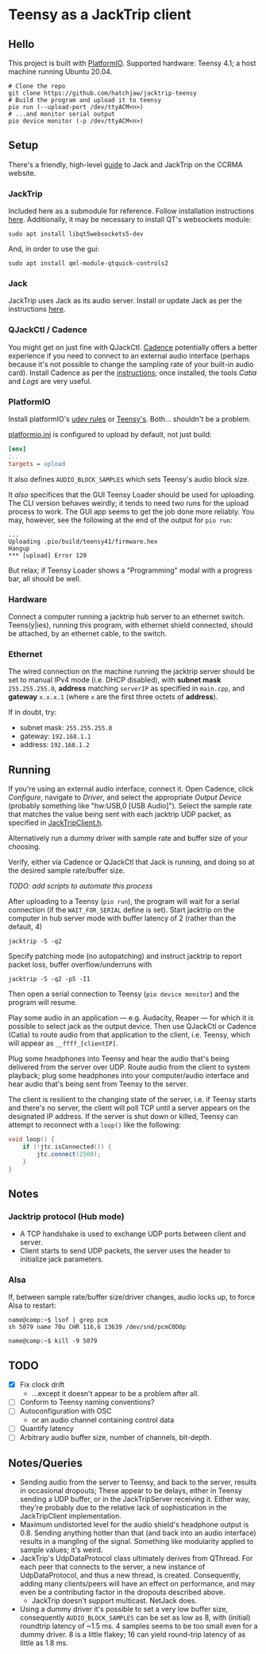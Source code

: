 # Teensy as a JackTrip client

## Hello

This project is built with [PlatformIO](https://platformio.org). 
Supported hardware: Teensy 4.1; a host machine running Ubuntu 20.04.

```shell
# Clone the repo
git clone https://github.com/hatchjaw/jacktrip-teensy
# Build the program and upload it to teensy
pio run (--upload-port /dev/ttyACM<n>)
# ...and monitor serial output
pio device monitor (-p /dev/ttyACM<n>)
```

## Setup

There's a friendly, high-level
[guide](https://ccrma.stanford.edu/docs/common/IETF.html) 
to Jack and JackTrip on the CCRMA website.

### JackTrip

Included here as a submodule for reference. Follow installation 
instructions [here](https://jacktrip.github.io/jacktrip/Build/Linux/).
Additionally, it may be necessary to install QT's websockets module:

```shell
sudo apt install libqt5websockets5-dev
```

And, in order to use the gui:

```shell
sudo apt install qml-module-qtquick-controls2
```

### Jack

JackTrip uses Jack as its audio server. Install or update Jack as per the
instructions 
[here](https://qjackctl.sourceforge.io/qjackctl-index.html#Installation).

### QJackCtl / Cadence

You might get on just fine with QJackCtl.
[Cadence](https://kx.studio/Applications:Cadence) potentially offers a better
experience if you need to connect to an external audio interface (perhaps
because it's not possible to change the sampling rate of your built-in audio
card). Install Cadence as per the 
[instructions](https://github.com/falkTX/Cadence/blob/master/INSTALL.md);
once installed, the tools _Catia_ and _Logs_ are very useful.


### PlatformIO

Install platformIO's 
[udev rules](https://docs.platformio.org/en/latest/core/installation/udev-rules.html)
or [Teensy's](https://www.pjrc.com/teensy/loader_linux.html). 
Both... shouldn't be a problem.

[platformio.ini](platformio.ini) is configured to upload by default, not just build:

```ini
[env]
;...
targets = upload
```

It also defines `AUDIO_BLOCK_SAMPLES` which sets Teensy's audio block size.

It _also_ specifices that the GUI Teensy Loader should be used for uploading.
The CLI version behaves weirdly; it tends to need two runs for the upload
process to work. The GUI app seems to get the job done more reliably. You may, 
however, see the following at the end of the output for `pio run`:
```shell
...
Uploading .pio/build/teensy41/firmware.hex
Hangup
*** [upload] Error 129
```
But relax; if Teensy Loader shows a "Programming" modal
with a progress bar, all should be well.

### Hardware

Connect a computer running a jacktrip hub server to an ethernet switch.
Teens(y|ies), running this program, with ethernet shield connected, should be 
attached, by an ethernet cable, to the switch.

### Ethernet

The wired connection on the machine running the jacktrip server should be
set to manual IPv4 mode (i.e. DHCP disabled), with **subnet mask** 
`255.255.255.0`, **address** matching `serverIP` as specified in `main.cpp`, 
and **gateway** `x.x.x.1` (where `x` are the first three octets of **address**).

If in doubt, try:

- subnet mask: `255.255.255.0`
- gateway: `192.168.1.1`
- address: `192.168.1.2`

## Running

If you're using an external audio interface, connect it. Open Cadence, click 
_Configure_, navigate to _Driver_, and select the appropriate _Output Device_
(probably something like "hw:USB,0 [USB Audio]"). Select the sample rate that
matches the value being sent with each jacktrip UDP packet, as specified in
[JackTripClient.h](src/JackTripClient.h).

Alternatively run a dummy driver with sample rate and buffer size of your 
choosing.

Verify, either via Cadence or QJackCtl that Jack is running, and 
doing so at the desired sample rate/buffer size.

_TODO: add scripts to automate this process_

After uploading to a Teensy (`pio run`), 
the program will wait for a serial connection (if the `WAIT_FOR_SERIAL` 
define is set).
Start jacktrip on the computer in hub server mode with buffer latency of 2
(rather than the default, 4)
```shell
jacktrip -S -q2
``` 
Specify patching mode (no autopatching) and instruct jacktrip to report
packet loss, buffer overflow/underruns with
```shell
jacktrip -S -q2 -p5 -I1
```

Then open a serial connection to Teensy (`pio device monitor`) and the program 
will resume.

Play some audio in an application — e.g. Audacity, Reaper — for which it is
possible to select jack as the output device. Then use QJackCtl or 
Cadence (Catia) to route audio from that application to the client, i.e. Teensy,
which will appear as `__ffff_[clientIP]`.

Plug some
headphones into Teensy and hear the audio that's being delivered from the
server over UDP. 
Route audio from the client to system playback; plug some headphones into your 
computer/audio interface and hear audio that's being sent from Teensy to the 
server.

The client is resilient to the changing state of the server, i.e. if Teensy 
starts and there's no server, the client will poll TCP until a server appears
on the designated IP address. If the server is shut down or killed, Teensy can
attempt to reconnect with a `loop()` like the following:

```c++
void loop() {
    if (!jtc.isConnected()) {
        jtc.connect(2500);
    }
}
```

## Notes

### Jacktrip protocol (Hub mode)

- A TCP handshake is used to exchange UDP ports between client and server.
- Client starts to send UDP packets, the server uses the header to initialize 
  jack parameters.

### Alsa

If, between sample rate/buffer size/driver changes, audio locks up, to force
Alsa to restart:

```shell
name@comp:~$ lsof | grep pcm
sh 5079 name 70u CHR 116,6 13639 /dev/snd/pcmC0D0p

name@comp:~$ kill -9 5079
```

## TODO

- [x] Fix clock drift
  - ...except it doesn't appear to be a problem after all.
- [ ] Conform to Teensy naming conventions?
- [ ] Autoconfiguration with OSC
  - or an audio channel containing control data
- [ ] Quantify latency
- [ ] Arbitrary audio buffer size, number of channels, bit-depth.

## Notes/Queries
- Sending audio from the server to Teensy, and back to the server, results in
  occasional dropouts; These appear to be delays, either in Teensy sending a
  UDP buffer, or in the JackTripServer receiving it. Either way, they're 
  probably due to the relative lack of sophistication in the JackTripClient 
  implementation.
- Maximum undistorted level for the audio shield's headphone output is 0.8. 
  Sending anything hotter than that (and back into an audio interface) results
  in a mangling of the signal. Something like modularity applied to sample 
  values; it's weird.
- JackTrip's UdpDataProtocol class ultimately derives from QThread. For each
  peer that connects to the server, a new instance of UdpDataProtocol, and
  thus a new thread, is created. Consequently, adding many clients/peers will
  have an effect on performance, and may even be a contributing factor in the
  dropouts described above.
  - JackTrip doesn't support multicast. NetJack does.
- Using a dummy driver it's possible to set a very low buffer size, consequently
  `AUDIO_BLOCK_SAMPLES` can be set as low as 8, with (initial) roundtrip latency
  of ~1.5 ms. 4 samples seems to be too small even for a dummy driver. 8 is a 
  little flakey; 16 can yield round-trip latency of as little as 1.8 ms.